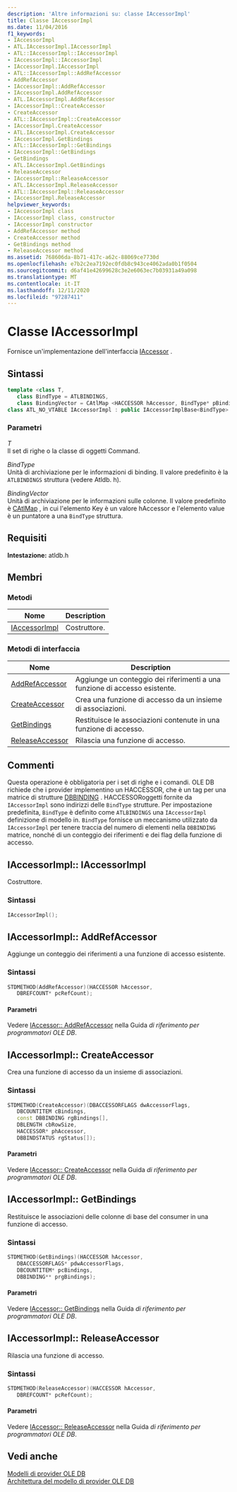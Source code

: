 ```yaml
---
description: 'Altre informazioni su: classe IAccessorImpl'
title: Classe IAccessorImpl
ms.date: 11/04/2016
f1_keywords:
- IAccessorImpl
- ATL.IAccessorImpl.IAccessorImpl
- ATL::IAccessorImpl::IAccessorImpl
- IAccessorImpl::IAccessorImpl
- IAccessorImpl.IAccessorImpl
- ATL::IAccessorImpl::AddRefAccessor
- AddRefAccessor
- IAccessorImpl::AddRefAccessor
- IAccessorImpl.AddRefAccessor
- ATL.IAccessorImpl.AddRefAccessor
- IAccessorImpl::CreateAccessor
- CreateAccessor
- ATL::IAccessorImpl::CreateAccessor
- IAccessorImpl.CreateAccessor
- ATL.IAccessorImpl.CreateAccessor
- IAccessorImpl.GetBindings
- ATL::IAccessorImpl::GetBindings
- IAccessorImpl::GetBindings
- GetBindings
- ATL.IAccessorImpl.GetBindings
- ReleaseAccessor
- IAccessorImpl::ReleaseAccessor
- ATL.IAccessorImpl.ReleaseAccessor
- ATL::IAccessorImpl::ReleaseAccessor
- IAccessorImpl.ReleaseAccessor
helpviewer_keywords:
- IAccessorImpl class
- IAccessorImpl class, constructor
- IAccessorImpl constructor
- AddRefAccessor method
- CreateAccessor method
- GetBindings method
- ReleaseAccessor method
ms.assetid: 768606da-8b71-417c-a62c-88069ce7730d
ms.openlocfilehash: e7b2c2ea7192ec0fdb8c943ce4062ada0b1f0504
ms.sourcegitcommit: d6af41e42699628c3e2e6063ec7b03931a49a098
ms.translationtype: MT
ms.contentlocale: it-IT
ms.lasthandoff: 12/11/2020
ms.locfileid: "97287411"
---
```

# <a name="iaccessorimpl-class"></a>Classe IAccessorImpl

Fornisce un'implementazione dell'interfaccia [IAccessor](/previous-versions/windows/desktop/ms719672(v=vs.85)) .

## <a name="syntax"></a>Sintassi

```cpp
template <class T,
   class BindType = ATLBINDINGS,
   class BindingVector = CAtlMap <HACCESSOR hAccessor, BindType* pBindingsStructure>>
class ATL_NO_VTABLE IAccessorImpl : public IAccessorImplBase<BindType>
```

### <a name="parameters"></a>Parametri

*T*<br/>
Il set di righe o la classe di oggetti Command.

*BindType*<br/>
Unità di archiviazione per le informazioni di binding. Il valore predefinito è la `ATLBINDINGS` struttura (vedere Atldb. h).

*BindingVector*<br/>
Unità di archiviazione per le informazioni sulle colonne. Il valore predefinito è [CAtlMap](../../atl/reference/catlmap-class.md) , in cui l'elemento Key è un valore hAccessor e l'elemento value è un puntatore a una `BindType` struttura.

## <a name="requirements"></a>Requisiti

**Intestazione:** atldb.h

## <a name="members"></a>Membri

### <a name="methods"></a>Metodi

| Nome | Description |
|-|-|
|[IAccessorImpl](#iaccessorimpl)|Costruttore.|

### <a name="interface-methods"></a>Metodi di interfaccia

| Nome | Description |
|-|-|
|[AddRefAccessor](#addrefaccessor)|Aggiunge un conteggio dei riferimenti a una funzione di accesso esistente.|
|[CreateAccessor](#createaccessor)|Crea una funzione di accesso da un insieme di associazioni.|
|[GetBindings](#getbindings)|Restituisce le associazioni contenute in una funzione di accesso.|
|[ReleaseAccessor](#releaseaccessor)|Rilascia una funzione di accesso.|

## <a name="remarks"></a>Commenti

Questa operazione è obbligatoria per i set di righe e i comandi. OLE DB richiede che i provider implementino un HACCESSOR, che è un tag per una matrice di strutture [DBBINDING](/previous-versions/windows/desktop/ms716845(v=vs.85)) . HACCESSORoggetti fornite da `IAccessorImpl` sono indirizzi delle `BindType` strutture. Per impostazione predefinita, `BindType` è definito come `ATLBINDINGS` una `IAccessorImpl` definizione di modello in. `BindType` fornisce un meccanismo utilizzato da `IAccessorImpl` per tenere traccia del numero di elementi nella `DBBINDING` matrice, nonché di un conteggio dei riferimenti e dei flag della funzione di accesso.

## <a name="iaccessorimpliaccessorimpl"></a><a name="iaccessorimpl"></a> IAccessorImpl:: IAccessorImpl

Costruttore.

### <a name="syntax"></a>Sintassi

```cpp
IAccessorImpl();
```

## <a name="iaccessorimpladdrefaccessor"></a><a name="addrefaccessor"></a> IAccessorImpl:: AddRefAccessor

Aggiunge un conteggio dei riferimenti a una funzione di accesso esistente.

### <a name="syntax"></a>Sintassi

```cpp
STDMETHOD(AddRefAccessor)(HACCESSOR hAccessor,
   DBREFCOUNT* pcRefCount);
```

#### <a name="parameters"></a>Parametri

Vedere [IAccessor:: AddRefAccessor](/previous-versions/windows/desktop/ms714978(v=vs.85)) nella Guida *di riferimento per programmatori OLE DB*.

## <a name="iaccessorimplcreateaccessor"></a><a name="createaccessor"></a> IAccessorImpl:: CreateAccessor

Crea una funzione di accesso da un insieme di associazioni.

### <a name="syntax"></a>Sintassi

```cpp
STDMETHOD(CreateAccessor)(DBACCESSORFLAGS dwAccessorFlags,
   DBCOUNTITEM cBindings,
   const DBBINDING rgBindings[],
   DBLENGTH cbRowSize,
   HACCESSOR* phAccessor,
   DBBINDSTATUS rgStatus[]);
```

#### <a name="parameters"></a>Parametri

Vedere [IAccessor:: CreateAccessor](/previous-versions/windows/desktop/ms720969(v=vs.85)) nella Guida *di riferimento per programmatori OLE DB*.

## <a name="iaccessorimplgetbindings"></a><a name="getbindings"></a> IAccessorImpl:: GetBindings

Restituisce le associazioni delle colonne di base del consumer in una funzione di accesso.

### <a name="syntax"></a>Sintassi

```cpp
STDMETHOD(GetBindings)(HACCESSOR hAccessor,
   DBACCESSORFLAGS* pdwAccessorFlags,
   DBCOUNTITEM* pcBindings,
   DBBINDING** prgBindings);
```

#### <a name="parameters"></a>Parametri

Vedere [IAccessor:: GetBindings](/previous-versions/windows/desktop/ms721253(v=vs.85)) nella Guida *di riferimento per programmatori OLE DB*.

## <a name="iaccessorimplreleaseaccessor"></a><a name="releaseaccessor"></a> IAccessorImpl:: ReleaseAccessor

Rilascia una funzione di accesso.

### <a name="syntax"></a>Sintassi

```cpp
STDMETHOD(ReleaseAccessor)(HACCESSOR hAccessor,
   DBREFCOUNT* pcRefCount);
```

#### <a name="parameters"></a>Parametri

Vedere [IAccessor:: ReleaseAccessor](/previous-versions/windows/desktop/ms719717(v=vs.85)) nella Guida *di riferimento per programmatori OLE DB*.

## <a name="see-also"></a>Vedi anche

[Modelli di provider OLE DB](../../data/oledb/ole-db-provider-templates-cpp.md)<br/>
[Architettura del modello di provider OLE DB](../../data/oledb/ole-db-provider-template-architecture.md)
